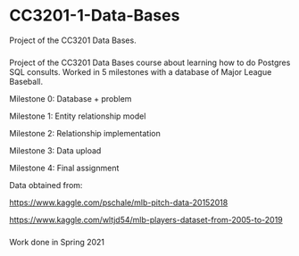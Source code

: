 # CC3201-1-Data-Bases
Project of the CC3201 Data Bases. 

### 
Project of the CC3201 Data Bases course about learning how to do Postgres SQL consults. 
Worked in 5 milestones with a database of Major League Baseball. 

Milestone 0: Database + problem 

Milestone 1: Entity relationship model

Milestone 2: Relationship implementation

Milestone 3: Data upload 

Milestone 4: Final assignment

Data obtained from: 

https://www.kaggle.com/pschale/mlb-pitch-data-20152018

https://www.kaggle.com/wltjd54/mlb-players-dataset-from-2005-to-2019

###
Work done in Spring 2021
